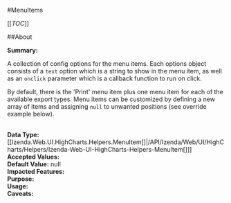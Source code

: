 #MenuItems

[[_TOC_]]

##About

**Summary:** <p>A collection of config options for the menu items. Each options object consists of a <code>text</code> option which is a string to show in the menu item, as well as an <code>onclick</code> parameter which is a callback function to run on click.</p><p>By default, there is the 'Print' menu item plus one menu item for each of the available export types. Menu items can be customized by defining a new array of items and assigning <code>null</code> to unwanted positions (see override example below).</p>  
**Data Type:** [[Izenda.Web.UI.HighCharts.Helpers.MenuItem[]|/API/Izenda/Web/UI/HighCharts/Helpers/Izenda-Web-UI-HighCharts-Helpers-MenuItem[]]]  
**Accepted Values:**   
**Default Value:** null  
**Impacted Features:**   
**Purpose:**   
**Usage:**   
**Caveats:**   

